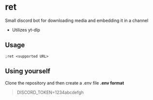 # ret
Small discord bot for downloading media and embedding it in a channel

- Utilizes yt-dlp

## Usage

```
;ret <supported URL>
```

## Using yourself

Clone the repository and then create a .env file
**.env format**
> DISCORD_TOKEN=1234abcdefgh